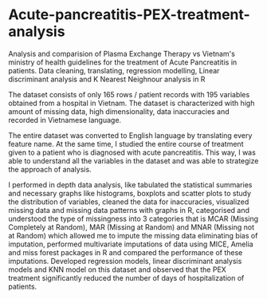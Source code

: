 # Acute-pancreatitis-PEX-treatment-analysis

Analysis and comparision of Plasma Exchange Therapy vs Vietnam's ministry of health guidelines for the treatment of Acute Pancreatitis in patients. Data cleaning, translating, regression modelling, Linear discriminant analysis and K Nearest Neighnour analysis in R

The dataset consists of only 165 rows / patient records with 195 variables obtained from a hospital in Vietnam. The dataset is characterized with high amount of missing data, high dimensionality, data inaccuracies and recorded in Vietnamese language. 

The entire dataset was converted to English language by translating every feature name. At the same time, I studied the entire course of treatment given to a patient who is diagnosed with acute pancreatitis. This way, I was able to understand all the variables in the dataset and was able to strategize the approach of analysis. 

I performed in depth data analysis, like tabulated the statistical summaries and necessary graphs like histograms, boxplots and scatter plots to study the distribution of variables, cleaned the data for inaccuracies, visualized missing data and missing data patterns with graphs in R, categorised and understood the type of missingness into 3 categories that is MCAR (Missing Completely at Random), MAR (Missing at Random) and MNAR (Missing not at Random) which allowed me to impute the missing data eliminating bias of imputation, performed multivariate imputations of data using MICE, Amelia and miss forest packages in R and compared the performance of these imputations. Developed regression models, linear discriminant analysis models and KNN model on this dataset and observed that the PEX treatment significantly reduced the number of days of hospitalization of patients.
